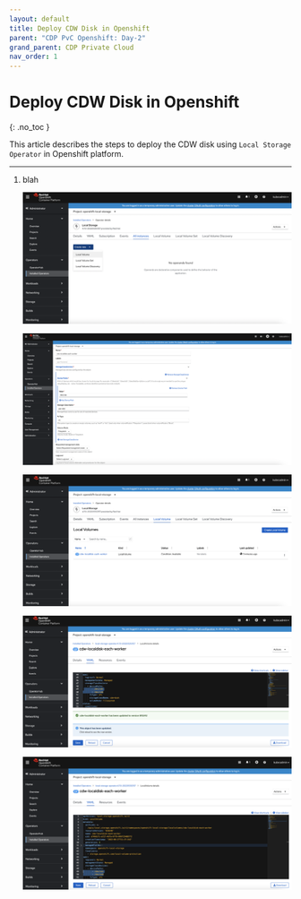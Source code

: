 ```yaml
---
layout: default
title: Deploy CDW Disk in Openshift
parent: "CDP PvC Openshift: Day-2"
grand_parent: CDP Private Cloud
nav_order: 1
---
```


# Deploy CDW Disk in Openshift
{: .no_toc }

This article describes the steps to deploy the CDW disk using `Local Storage Operator` in Openshift platform.

---

1. blah

    ![](../../assets/images/ocp4/ocplocaldiskcdw1.png)
    
    ![](../../assets/images/ocp4/ocplocaldiskcdw2.png)
    
    ![](../../assets/images/ocp4/ocplocaldiskcdw3.png)
    
    ![](../../assets/images/ocp4/ocplocaldiskcdw4.png)
    
    ![](../../assets/images/ocp4/ocplocaldiskcdw5.png)    